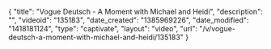 {
    "title": "Vogue Deutsch - A Moment with Michael and Heidi",
    "description": "",
    "videoid": "135183",
    "date_created": "1385969226",
    "date_modified": "1418181124",
    "type": "captivate",
    "layout": "video",
    "url": "\/v\/vogue-deutsch-a-moment-with-michael-and-heidi\/135183"
}